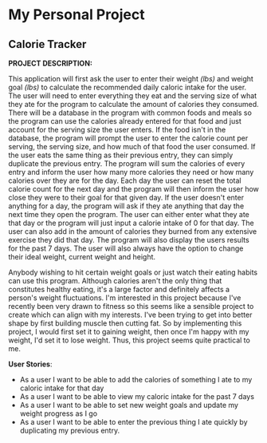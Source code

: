 # My Personal Project

## Calorie Tracker

**PROJECT DESCRIPTION:**

This application will first ask the user to
enter their weight *(lbs)* and
weight goal *(lbs)* to calculate
the recommended daily caloric intake for the user.
The user will need to enter everything they eat and
the serving size of what they ate for the program to
calculate the amount of calories they consumed. There
will be a database in the program with common foods
and meals so the program can use the calories already
entered for that food and just account for the serving
size the user enters. If the food isn't in the database,
the program will prompt the user to enter the calorie
count per serving, the serving size, and how much
of that food the user consumed. If the user eats the same thing
as their previous entry, they can simply duplicate the previous entry.
The program will sum the calories of every entry and inform the user
how many more calories they need or how many calories over
they are for the day. Each day
the user can reset the total calorie count for the next day
and the program will then inform the user how
close they were to their goal for that given day.
If the user doesn't 
enter anything for a day, the program will ask if
they ate anything that day the next time they open the program.
The user can either enter
what they ate that day or the program will just input a 
calorie intake of 0 for that day. The user can also add in the amount of
calories they burned from any extensive exercise they did that day.
The program will also display the users results for the past 7 days. The user will also always
have the option to change their ideal weight, current weight and height.

Anybody wishing to hit certain weight goals or just watch their
eating habits can use this program. Although calories aren't
the only thing that constitutes healthy eating, it's a large
factor and definitely affects a person's weight fluctuations. I'm
interested in this project because I've recently been very drawn
to fitness so this seems like a sensible project to create which 
can align with my interests. I've been trying to get into better
shape by first building muscle then cutting fat. So by implementing
this project, I would first set it to gaining weight, then once I'm
happy with my weight, I'd set it to lose weight. Thus, this project
seems quite practical to me.

**User Stories**:
- As a user I want to be able to add the calories of something I ate to my caloric intake for that day
- As a user I want to be able to view my caloric intake for the past 7 days
- As a user I want to be able to set new weight goals and update my weight progress as I go
- As a user I want to be able to enter the previous thing I ate quickly by duplicating my previous entry.